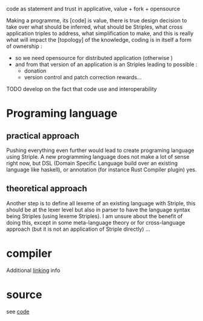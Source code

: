 [hm]: # (+++)
[hm]: # (date = "2015-05-30T12:43:26+01:00")
[hm]: # (draft = true)
[hm]: # (title = "striple managed source code")
[hm]: # (+++)



code as statement and trust in applicative, value + fork + opensource


Making a programme, its [code] is value, there is true design decision to take over what should be inferred, what should be Striples, what cross application triples to address, what simplification to make, and this is really what will impact the [topology] of the knowledge, coding is in itself a form of ownership : 
   - so we need opensource for distributed application (otherwise )
   - and from that version of an application is an Striples leading to possible :
      - donation
      - version control and patch correction rewards...

TODO develop on the fact that code use and interoperability 



# Programing language

## practical approach

Pushing everything even further would lead to create programing language using Striple.
A new programming language does not make a lot of sense right now, but DSL (Domain Specific Language build over an existing language like haskell), or annotation (for instance Rust Compiler plugin) yes.

## theoretical approach

Another step is to define all lexeme of an existing language with Striple, this should be at the lexer level but also in parser to have the language syntax being Striples (using lexeme Striples). 
I am unsure about the benefit of doing this, except in some meta-language theory or for cross-language approach (but it is not an application of Striple directly) ...

# compiler

Additional [linking](./linker.md) info

# source

see [code](./code.md)


